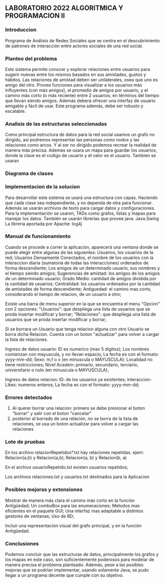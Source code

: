 ## LABORATORIO 2022 ALGORITMICA Y PROGRAMACION II

### Introduccion
Programa de Análisis de Redes Sociales que se centra en el descubrimiento de patrones de interacción entre actores sociales de una red social.

### Planteo del problema
Este sistema permite conocer y explorar relaciones entre usuarios para sugerir nuevas entre los mismos basados en sus amistades, gustos y hábitos. Las relaciones de amistad deben ser unilaterales, osea que uno es amigo del otro. Provee funciones para visualizar a los usuarios más influyentes (con más amigos), el promedio de amigos por usuario, y el camino más corto (o más reciente) entre 2 usuarios, en términos del tiempo que llevan siendo amigos. Además deberá ofrecer una interfaz de usuario amigable y fácil de usar. Este programa además, debe ser robusto y escalable.

### Analisis de las estructuras seleccionadas
Como principal estructura de datos para la red social usamos un grafo no dirigido, así podremos representar las personas como nodos y las relaciones como arcos. Y al ser no dirigido podemos recrear la realidad de manera más precisa. Ademas se usara un mapa para guardar los usuarios, donde la clave es el codigo de usuario y el valor es el usuario. Tambien se usaran 

### Diagrama de clases



### Implementacion de la solucion
Para desarrollar este sistema se usará una estructura con capas. Haciendo que cada clase sea independiente, y no dependa de otra para funcionar. Además se usarán archivos de texto para cargar datos y configuraciones. 
Para la implementación se usaron, TADs como grafos, listas y mapas para manejar los datos. También se usarán librerías que provee java: Java.Swing
La libreria aportada por Apache: log4j

### Manual de funcionamiento 
Cuando se procede a correr la aplicación, aparecerá una ventana donde se puede elegir entre algunas de las siguientes:
 Usuarios, los usuarios de la red;
 Usuarios Densamente Conectados, el nombre de los usuarios con la interaccion diaria (sumatoria de todas las interacciones) ordenados de forma descendiente;
 Los amigos de un determinado usuario, sus nombres y el tiempo siendo amigos;
 Sugerencias de amistad: los amigos de los amigos de un determinado usuario;
 Grado Medio: cantidad de amigos dividida por la cantidad de usuarios;
 Centralidad: los usuarios ordenados por la cantidad de amistades de forma descendiente;
 Antiguedad: el camino mas corto, considerando el tiempo de relacion, de un usuario a otro;


Existe una barra de menu superior en la que se encuentra el menu "Opcion" con 2 opciones:
"Usuarios": que despliega una lista de usuarios que se proda insertar modificar y borrar;
"Relaciones": que despliega una lista de usuarios que se proda insertar modificar y borrar;

Si se borrara un Usuario que tenga relacion alguna con otro Usuario se borra dicha Relacion.
Cuenta con un boton "actualizar" para volver a cargar la lista de relaciones.

Ingreso de datos usuario:
ID es numerico (max 5 digitos);
Los nombres comienzan con mayuscula, y no llevan espacio;
La fecha es con el formato: yyyy-mm-dd; 
Sexo: m,f o x (en minuscula o MAYUSCULA);
Localidad no tiene restricciones;
Nivel Academ.:primario, secundario, terciario, universitario o nulo (en minuscula o MAYUSCULA);

Ingreso de datos relacion:
ID: de los usuarios ya existentes;
interaccion-Likes: numeros enteros;
La fecha es con el formato: yyyy-mm-dd; 



### Errores detectados
1) Al querer borrar una relacion: primero se debe presionar el boton "borrar" y salir con el boton "cancelar" 
2) posterior al borrado de una relacion, no se borra de la lista de relaciones, se usa un boton actualizar para volver a cargar las relaciones 

### Lote de pruebas
En los archivo relacionRepetidos*.txt hay relaciones repetidas.
ejem: Relacion(a,b) y Relacion(a,b); Relacion(a, b) y Relacion(b, a)

En el archivo usuarioRepetido.txt existen usuarios repetidos;

Los archivos relaciones.txt y usuarios.txt destinados para la Aplicacion


### Posibles mejoras y extensiones
Mostrar de manera más clara el camino más corto en la función Antigüedad;
Un comboBox para las enumeraciones;
Metodos mas eficientes en el paquete GUI;
Una interfaz mas adaptable a distintos gestores de ventanas;
Uso de BD;

Incluir una representación visual del grafo principal, y en la función Antigüedad.

### Conclusiones
Podemos concluir que las estructuras de datos, principalmente los grafos y los mapas en este caso, son suficientemente poderosos para modelar de manera precisa el problema planteado. Además, pese a las posibles mejoras que se podrían implementar, usando solamente Java, se pudo llegar a un programa decente que cumple con su objetivo.
